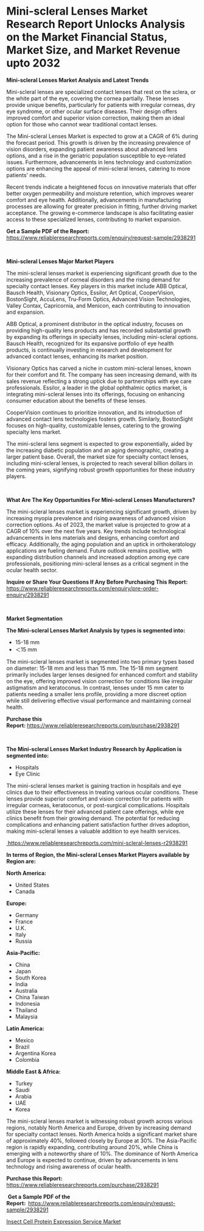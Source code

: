 <p><h1>Mini-scleral Lenses Market Research Report Unlocks Analysis on the Market Financial Status, Market Size, and Market Revenue upto 2032</h1></p><p><strong>Mini-scleral Lenses Market Analysis and Latest Trends</strong></p>
<p><p>Mini-scleral lenses are specialized contact lenses that rest on the sclera, or the white part of the eye, covering the cornea partially. These lenses provide unique benefits, particularly for patients with irregular corneas, dry eye syndrome, or other ocular surface diseases. Their design offers improved comfort and superior vision correction, making them an ideal option for those who cannot wear traditional contact lenses.</p><p>The Mini-scleral Lenses Market is expected to grow at a CAGR of 6% during the forecast period. This growth is driven by the increasing prevalence of vision disorders, expanding patient awareness about advanced lens options, and a rise in the geriatric population susceptible to eye-related issues. Furthermore, advancements in lens technology and customization options are enhancing the appeal of mini-scleral lenses, catering to more patients’ needs.</p><p>Recent trends indicate a heightened focus on innovative materials that offer better oxygen permeability and moisture retention, which improves wearer comfort and eye health. Additionally, advancements in manufacturing processes are allowing for greater precision in fitting, further driving market acceptance. The growing e-commerce landscape is also facilitating easier access to these specialized lenses, contributing to market expansion.</p></p>
<p><strong>Get a Sample PDF of the Report:&nbsp;</strong> <a href="https://www.reliableresearchreports.com/enquiry/request-sample/2938291?utm_campaign=3316&utm_medium=2&utm_source=Github&utm_content=ia&utm_term=15032025&utm_id=mini-scleral-lenses">https://www.reliableresearchreports.com/enquiry/request-sample/2938291</a></p>
<p>&nbsp;</p>
<p><strong>Mini-scleral Lenses Major Market Players</strong></p>
<p><p>The mini-scleral lenses market is experiencing significant growth due to the increasing prevalence of corneal disorders and the rising demand for specialty contact lenses. Key players in this market include ABB Optical, Bausch Health, Visionary Optics, Essilor, Art Optical, CooperVision, BostonSight, AccuLens, Tru-Form Optics, Advanced Vision Technologies, Valley Contax, Capricornia, and Menicon, each contributing to innovation and expansion.</p><p>ABB Optical, a prominent distributor in the optical industry, focuses on providing high-quality lens products and has recorded substantial growth by expanding its offerings in specialty lenses, including mini-scleral options. Bausch Health, recognized for its expansive portfolio of eye health products, is continually investing in research and development for advanced contact lenses, enhancing its market position.</p><p>Visionary Optics has carved a niche in custom mini-scleral lenses, known for their comfort and fit. The company has seen increasing demand, with its sales revenue reflecting a strong uptick due to partnerships with eye care professionals. Essilor, a leader in the global ophthalmic optics market, is integrating mini-scleral lenses into its offerings, focusing on enhancing consumer education about the benefits of these lenses.</p><p>CooperVision continues to prioritize innovation, and its introduction of advanced contact lens technologies fosters growth. Similarly, BostonSight focuses on high-quality, customizable lenses, catering to the growing specialty lens market. </p><p>The mini-scleral lens segment is expected to grow exponentially, aided by the increasing diabetic population and an aging demographic, creating a larger patient base. Overall, the market size for specialty contact lenses, including mini-scleral lenses, is projected to reach several billion dollars in the coming years, signifying robust growth opportunities for these industry players.</p></p>
<p>&nbsp;</p>
<p><strong>What Are The Key Opportunities For Mini-scleral Lenses Manufacturers?</strong></p>
<p><p>The mini-scleral lenses market is experiencing significant growth, driven by increasing myopia prevalence and rising awareness of advanced vision correction options. As of 2023, the market value is projected to grow at a CAGR of 10% over the next five years. Key trends include technological advancements in lens materials and designs, enhancing comfort and efficacy. Additionally, the aging population and an uptick in orthokeratology applications are fueling demand. Future outlook remains positive, with expanding distribution channels and increased adoption among eye care professionals, positioning mini-scleral lenses as a critical segment in the ocular health sector.</p></p>
<p><strong>Inquire or Share Your Questions If Any Before Purchasing This Report:</strong> <a href="https://www.reliableresearchreports.com/enquiry/pre-order-enquiry/2938291?utm_campaign=3316&utm_medium=2&utm_source=Github&utm_content=ia&utm_term=15032025&utm_id=mini-scleral-lenses">https://www.reliableresearchreports.com/enquiry/pre-order-enquiry/2938291</a></p>
<p>&nbsp;</p>
<p><strong>Market Segmentation</strong></p>
<p><strong>The Mini-scleral Lenses Market Analysis by types is segmented into:</strong></p>
<p><ul><li>15-18 mm</li><li>＜15 mm</li></ul></p>
<p><p>The mini-scleral lenses market is segmented into two primary types based on diameter: 15-18 mm and less than 15 mm. The 15-18 mm segment primarily includes larger lenses designed for enhanced comfort and stability on the eye, offering improved vision correction for conditions like irregular astigmatism and keratoconus. In contrast, lenses under 15 mm cater to patients needing a smaller lens profile, providing a more discreet option while still delivering effective visual performance and maintaining corneal health.</p></p>
<p><strong>Purchase this Report:&nbsp;</strong><a href="https://www.reliableresearchreports.com/purchase/2938291?utm_campaign=3316&utm_medium=2&utm_source=Github&utm_content=ia&utm_term=15032025&utm_id=mini-scleral-lenses">https://www.reliableresearchreports.com/purchase/2938291</a></p>
<p>&nbsp;</p>
<p><strong>The Mini-scleral Lenses Market Industry Research by Application is segmented into:</strong></p>
<p><ul><li>Hospitals</li><li>Eye Clinic</li></ul></p>
<p><p>The mini-scleral lenses market is gaining traction in hospitals and eye clinics due to their effectiveness in treating various ocular conditions. These lenses provide superior comfort and vision correction for patients with irregular corneas, keratoconus, or post-surgical complications. Hospitals utilize these lenses for their advanced patient care offerings, while eye clinics benefit from their growing demand. The potential for reducing complications and enhancing patient satisfaction further drives adoption, making mini-scleral lenses a valuable addition to eye health services.</p></p>
<p><a href="https://www.reliableresearchreports.com/mini-scleral-lenses-r2938291?utm_campaign=3316&utm_medium=2&utm_source=Github&utm_content=ia&utm_term=15032025&utm_id=mini-scleral-lenses">&nbsp;https://www.reliableresearchreports.com/mini-scleral-lenses-r2938291</a></p>
<p><strong>In terms of Region, the Mini-scleral Lenses Market Players available by Region are:</strong></p>
<p>
    <p> <strong> North America: </strong>
        <ul>
            <li>United States</li>
            <li>Canada</li>
        </ul>
        </p> 
    <p> <strong> Europe: </strong>
        <ul>
            <li>Germany</li>
            <li>France</li>
            <li>U.K.</li>
            <li>Italy</li>
            <li>Russia</li>
        </ul>
        </p> 
    <p> <strong> Asia-Pacific: </strong>
        <ul>
            <li>China</li>
            <li>Japan</li>
            <li>South Korea</li>
            <li>India</li>
            <li>Australia</li>
            <li>China Taiwan</li>
            <li>Indonesia</li>
            <li>Thailand</li>
            <li>Malaysia</li>
        </ul>
        </p> 
    <p> <strong> Latin America: </strong>
        <ul>
            <li>Mexico</li>
            <li>Brazil</li>
            <li>Argentina Korea</li>
            <li>Colombia</li>
        </ul>
        </p> 
    <p> <strong> Middle East & Africa: </strong>
        <ul>
            <li>Turkey</li>
            <li>Saudi</li>
            <li>Arabia</li>
            <li>UAE</li>
            <li>Korea</li>
        </ul>
    </p>
    </p>
<p><p>The mini-scleral lenses market is witnessing robust growth across various regions, notably North America and Europe, driven by increasing demand for specialty contact lenses. North America holds a significant market share of approximately 40%, followed closely by Europe at 30%. The Asia-Pacific region is rapidly expanding, contributing around 20%, while China is emerging with a noteworthy share of 10%. The dominance of North America and Europe is expected to continue, driven by advancements in lens technology and rising awareness of ocular health.</p></p>
<p><strong>Purchase this Report: </strong><a href="https://www.reliableresearchreports.com/purchase/2938291?utm_campaign=3316&utm_medium=2&utm_source=Github&utm_content=ia&utm_term=15032025&utm_id=mini-scleral-lenses">https://www.reliableresearchreports.com/purchase/2938291</a></p>
<p>&nbsp;<strong>Get a Sample PDF of the Report:&nbsp;&nbsp;</strong><a href="https://www.reliableresearchreports.com/enquiry/request-sample/2938291?utm_campaign=3316&utm_medium=2&utm_source=Github&utm_content=ia&utm_term=15032025&utm_id=mini-scleral-lenses">https://www.reliableresearchreports.com/enquiry/request-sample/2938291</a></p>
<p><strong></strong></p>
<p><p><a href="https://github.com/duscarajlha/Market-Research-Report-List-1/blob/main/insect-cell-protein-expression-service-market.md?utm_campaign=3316&utm_medium=2&utm_source=Github&utm_content=ia&utm_term=15032025&utm_id=mini-scleral-lenses">Insect Cell Protein Expression Service Market</a></p></p>
